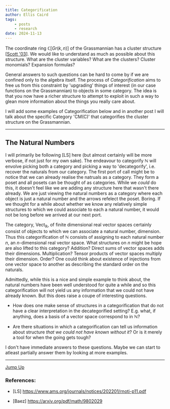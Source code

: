 ```yaml
---
title: Categorification
author: Ellis Caird
tags:
    - posts
    - research
date: 2024-11-13
---
```


The coordinate ring $\mathbb{C}[Gr(k,n)]$ of the Grassmannian has a cluster 
structure [[Scott '03](https://arxiv.org/abs/math/0311148)]. We would like to
understand as much as possible about this structure. What are the cluster variables?
What are the clusters? Cluster monomials? Expansion formulas?

General answers to such questions can be hard to come by if we are confined only
to the algebra itself. The process of *Categorific&shy;ation* aims to free us from
this constraint by 'upgrading' things of interest (in our case functions on the
Grassmannian) to objects in some category. The idea is that you now have a richer
structure to attempt to exploit in such a way to glean more information about the
things you really care about.

I will add some examples of Categorification below and in another post I will
talk about the specific Category 'CM(C)' that categorifies the cluster structure
on the Grassmannian.

***

## The Natural Numbers

I will primarily be following [LS] here (but almost certainly will be more verbose,
if not just for my own sake). The endeavour to categorify $\mathbb{N}$
will envolve picking both a category and picking a way to 'decategorify', i.e. 
recover the naturals from our category. The first port of call might be to notice
that we can already realise the natruals as a category. They form a poset and all 
posets can be thought of as categories. While we *could* do this, it doesn't feel
like we are adding any structure here that wasn't there already. We are just viewing
the natural numbers as a category where each object is just a natural number and 
the arrows refelect the poset. Boring. If we thought for a while about whether we
know any relatively simple structures to which we could associate to each a natural number,
it would not be long before we arrived at our next port.

The category, $\mathrm{Vect}_\mathbb{R}$, of finite dimensional real vector spaces
certainly consist of objects to which we can associate a natural number, dimension.
Thus this categorification of $\mathbb{N}$ consists of assigning to each natural number
$n$, an $n$-dimensional real vector space. What structures on $n$ might be hope are also
lifted to this category? Addition? Direct sums of vector spaces adds their dimensions.
Multiplication? Tensor products of vector spaces multiply their dimension. Order? 
One could think about existence of injections from one vector space to another 
as describing the standard order on the naturals.

Admittedly, while this is a nice and simple example to think about, the natural
numbers have been well understood for quite a while and so this categorification
will not yield us any information that we could not have already known. But this
does raise a coupe of interesting questions.

- How does one make sense of structures in a categorification
that do not have a clear interpretation in the decategorified setting? E.g. what,
if anything, does a basis of a vector space correspond to in $\mathbb{N}$?

- Are there situations in which a categorification can tell us information
about structure *that we could not have known without it*? Or is it merely a tool
for when the going gets tough?

I don't have immediate answers to these questions. Maybe we can start to atleast 
partially answer them by looking at more examples.

***



[Jump Up](#the-natural-numbers)

### References:

- [LS] <https://www.ams.org/journals/notices/202201/rnoti-p11.pdf>

- [Baez] <https://arxiv.org/pdf/math/9802029>
